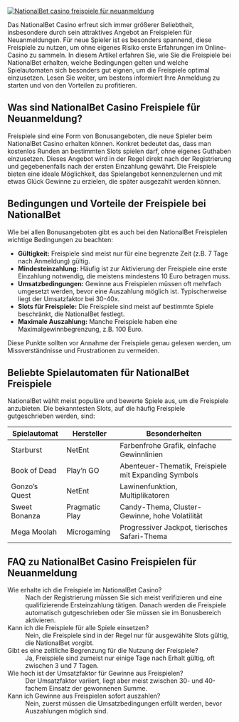 [![NationalBet casino freispiele für neuanmeldung](https://123-caf.pages.dev/gitsignup.png)](https://vrmoo.ru/Bt82HjjY)

<p>Das NationalBet Casino erfreut sich immer größerer Beliebtheit, insbesondere durch sein attraktives Angebot an Freispielen für Neuanmeldungen. Für neue Spieler ist es besonders spannend, diese Freispiele zu nutzen, um ohne eigenes Risiko erste Erfahrungen im Online-Casino zu sammeln. In diesem Artikel erfahren Sie, wie Sie die Freispiele bei NationalBet erhalten, welche Bedingungen gelten und welche Spielautomaten sich besonders gut eignen, um die Freispiele optimal einzusetzen. Lesen Sie weiter, um bestens informiert Ihre Anmeldung zu starten und von den Vorteilen zu profitieren.</p>  <h2>Was sind NationalBet Casino Freispiele für Neuanmeldung?</h2> <p>Freispiele sind eine Form von Bonusangeboten, die neue Spieler beim NationalBet Casino erhalten können. Konkret bedeutet das, dass man kostenlos Runden an bestimmten Slots spielen darf, ohne eigenes Guthaben einzusetzen. Dieses Angebot wird in der Regel direkt nach der Registrierung und gegebenenfalls nach der ersten Einzahlung gewährt. Die Freispiele bieten eine ideale Möglichkeit, das Spielangebot kennenzulernen und mit etwas Glück Gewinne zu erzielen, die später ausgezahlt werden können.</p>  <h2>Bedingungen und Vorteile der Freispiele bei NationalBet</h2> <p>Wie bei allen Bonusangeboten gibt es auch bei den NationalBet Freispielen wichtige Bedingungen zu beachten:</p> <ul>   <li><strong>Gültigkeit:</strong> Freispiele sind meist nur für eine begrenzte Zeit (z.B. 7 Tage nach Anmeldung) gültig.</li>   <li><strong>Mindesteinzahlung:</strong> Häufig ist zur Aktivierung der Freispiele eine erste Einzahlung notwendig, die meistens mindestens 10 Euro betragen muss.</li>   <li><strong>Umsatzbedingungen:</strong> Gewinne aus Freispielen müssen oft mehrfach umgesetzt werden, bevor eine Auszahlung möglich ist. Typischerweise liegt der Umsatzfaktor bei 30-40x.</li>   <li><strong>Slots für Freispiele:</strong> Die Freispiele sind meist auf bestimmte Spiele beschränkt, die NationalBet festlegt.</li>   <li><strong>Maximale Auszahlung:</strong> Manche Freispiele haben eine Maximalgewinnbegrenzung, z.B. 100 Euro.</li> </ul> <p>Diese Punkte sollten vor Annahme der Freispiele genau gelesen werden, um Missverständnisse und Frustrationen zu vermeiden.</p>  <h2>Beliebte Spielautomaten für NationalBet Freispiele</h2> <p>NationalBet wählt meist populäre und bewerte Spiele aus, um die Freispiele anzubieten. Die bekanntesten Slots, auf die häufig Freispiele gutgeschrieben werden, sind:</p> <table>   <thead>     <tr>       <th>Spielautomat</th>       <th>Hersteller</th>       <th>Besonderheiten</th>     </tr>   </thead>   <tbody>     <tr>       <td>Starburst</td>       <td>NetEnt</td>       <td>Farbenfrohe Grafik, einfache Gewinnlinien</td>     </tr>     <tr>       <td>Book of Dead</td>       <td>Play’n GO</td>       <td>Abenteuer-Thematik, Freispiele mit Expanding Symbols</td>     </tr>     <tr>       <td>Gonzo’s Quest</td>       <td>NetEnt</td>       <td>Lawinenfunktion, Multiplikatoren</td>     </tr>     <tr>       <td>Sweet Bonanza</td>       <td>Pragmatic Play</td>       <td>Candy-Thema, Cluster-Gewinne, hohe Volatilität</td>     </tr>     <tr>       <td>Mega Moolah</td>       <td>Microgaming</td>       <td>Progressiver Jackpot, tierisches Safari-Thema</td>     </tr>   </tbody> </table>  <h2>FAQ zu NationalBet Casino Freispielen für Neuanmeldung</h2> <dl>   <dt>Wie erhalte ich die Freispiele im NationalBet Casino?</dt>   <dd>Nach der Registrierung müssen Sie sich meist verifizieren und eine qualifizierende Ersteinzahlung tätigen. Danach werden die Freispiele automatisch gutgeschrieben oder Sie müssen sie im Bonusbereich aktivieren.</dd>    <dt>Kann ich die Freispiele für alle Spiele einsetzen?</dt>   <dd>Nein, die Freispiele sind in der Regel nur für ausgewählte Slots gültig, die NationalBet vorgibt.</dd>    <dt>Gibt es eine zeitliche Begrenzung für die Nutzung der Freispiele?</dt>   <dd>Ja, Freispiele sind zumeist nur einige Tage nach Erhalt gültig, oft zwischen 3 und 7 Tagen.</dd>    <dt>Wie hoch ist der Umsatzfaktor für Gewinne aus Freispielen?</dt>   <dd>Der Umsatzfaktor variiert, liegt aber meist zwischen 30- und 40-fachem Einsatz der gewonnenen Summe.</dd>    <dt>Kann ich Gewinne aus Freispielen sofort auszahlen?</dt>   <dd>Nein, zuerst müssen die Umsatzbedingungen erfüllt werden, bevor Auszahlungen möglich sind.</dd> </dl>
